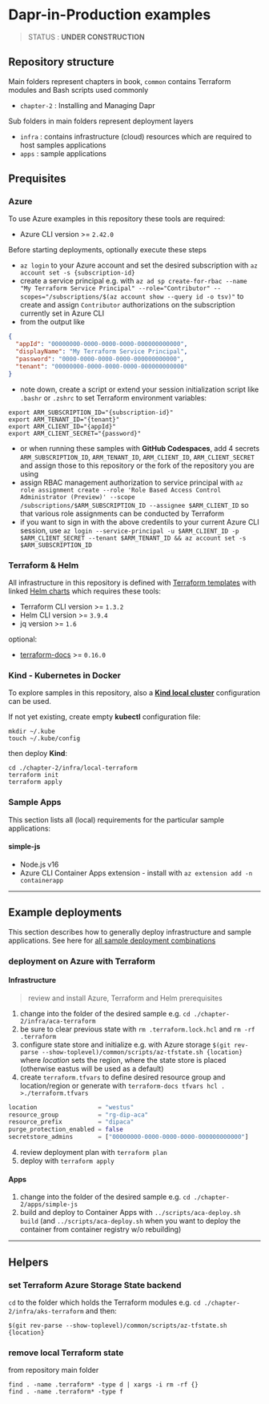 # Dapr-in-Production examples

> STATUS : **UNDER CONSTRUCTION**

## Repository structure

Main folders represent chapters in book, `common` contains Terraform modules and Bash scripts used commonly

- `chapter-2` : Installing and Managing Dapr

Sub folders in main folders represent deployment layers

- `infra` : contains infrastructure (cloud) resources which are required to host samples applications
- `apps` : sample applications

## Prequisites

### Azure

To use Azure examples in this repository these tools are required:

- Azure CLI version >= `2.42.0`

Before starting deployments, optionally execute these steps

- `az login` to your Azure account and set the desired subscription with `az account set -s {subscription-id}`
- create a service principal e.g. with `az ad sp create-for-rbac --name "My Terraform Service Principal" --role="Contributor" --scopes="/subscriptions/$(az account show --query id -o tsv)"` to create and assign `Contributor` authorizations on the subscription currently set in Azure CLI
- from the output like

```json
{
  "appId": "00000000-0000-0000-0000-000000000000",
  "displayName": "My Terraform Service Principal",
  "password": "0000-0000-0000-0000-000000000000",
  "tenant": "00000000-0000-0000-0000-000000000000"
}
```

- note down, create a script or extend your session initialization script like `.bashr` or `.zshrc` to set Terraform environment variables:

```shell
export ARM_SUBSCRIPTION_ID="{subscription-id}"
export ARM_TENANT_ID="{tenant}"
export ARM_CLIENT_ID="{appId}"
export ARM_CLIENT_SECRET="{password}"
```

- or when running these samples with **GitHub Codespaces**, add 4 secrets `ARM_SUBSCRIPTION_ID`, `ARM_TENANT_ID`, `ARM_CLIENT_ID`, `ARM_CLIENT_SECRET` and assign those to this repository or the fork of the repository you are using
- assign RBAC management authorization to service principal with `az role assignment create --role 'Role Based Access Control Administrator (Preview)' --scope /subscriptions/$ARM_SUBSCRIPTION_ID --assignee $ARM_CLIENT_ID` so that various role assignments can be conducted by Terraform
- if you want to sign in with the above credentils to your current Azure CLI session, use `az login --service-principal -u $ARM_CLIENT_ID -p $ARM_CLIENT_SECRET --tenant $ARM_TENANT_ID && az account set -s $ARM_SUBSCRIPTION_ID`

### Terraform & Helm

All infrastructure in this repository is defined with [Terraform templates](https://www.terraform.io/) with linked [Helm charts](https://helm.sh/) which requires these tools:

- Terraform CLI version >= `1.3.2`
- Helm CLI version >= `3.9.4`
- jq version >= `1.6`

optional:

- [terraform-docs](https://terraform-docs.io/user-guide/installation/) >= `0.16.0` 

### Kind - Kubernetes in Docker

To explore samples in this repository, also a [**Kind local cluster**](https://registry.terraform.io/providers/kyma-incubator/kind/latest/docs/resources/cluster) configuration can be used.

If not yet existing, create empty **kubectl** configuration file:

```shell
mkdir ~/.kube
touch ~/.kube/config
```

then deploy **Kind**:

```shell
cd ./chapter-2/infra/local-terraform
terraform init
terraform apply
````

### Sample Apps

This section lists all (local) requirements for the particular sample applications:

#### simple-js

- Node.js v16
- Azure CLI Container Apps extension - install with `az extension add -n containerapp`

----

## Example deployments

This section describes how to generally deploy infrastructure and sample applications. See here for [all sample deployment combinations](./chapter-2/README.md)

### deployment on Azure with Terraform

#### Infrastructure

> review and install Azure, Terraform and Helm prerequisites

1. change into the folder of the desired sample e.g. `cd ./chapter-2/infra/aca-terraform`
1. be sure to clear previous state with `rm .terraform.lock.hcl` and `rm -rf .terraform`
1. configure state store and initialize e.g. with Azure storage `$(git rev-parse --show-toplevel)/common/scripts/az-tfstate.sh {location}` where _location_ sets the region, where the state store is placed (otherwise eastus will be used as a default)
1. create `terraform.tfvars` to define desired resource group and location/region or generate with `terraform-docs tfvars hcl . >./terraform.tfvars`

```terraform
location                 = "westus"
resource_group           = "rg-dip-aca"
resource_prefix          = "dipaca"
purge_protection_enabled = false
secretstore_admins       = ["00000000-0000-0000-0000-000000000000"]
```
<!-- markdownlint-disable-next-line MD029 -->
4. review deployment plan with `terraform plan`
1. deploy with `terraform apply`

#### Apps

1. change into the folder of the desired sample e.g. `cd ./chapter-2/apps/simple-js`
1. build and deploy to Container Apps with `../scripts/aca-deploy.sh build` (and `../scripts/aca-deploy.sh` when you want to deploy the container from container registry w/o rebuilding)

----

## Helpers

### set Terraform Azure Storage State backend

`cd` to the folder which holds the Terraform modules e.g. `cd ./chapter-2/infra/aks-terraform` and then:

```shell
$(git rev-parse --show-toplevel)/common/scripts/az-tfstate.sh {location}
```

### remove local Terraform state

from repository main folder

```shell
find . -name .terraform* -type d | xargs -i rm -rf {}
find . -name .terraform* -type f
```


